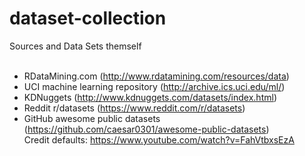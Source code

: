 # dataset-collection
Sources and Data Sets themself
<br><br>
* RDataMining.com (http://www.rdatamining.com/resources/data)<br>
* UCI machine learning repository (http://archive.ics.uci.edu/ml/)<br>
* KDNuggets (http://www.kdnuggets.com/datasets/index.html)<br>
* Reddit r/datasets (https://www.reddit.com/r/datasets)<br>
* GitHub awesome public datasets (https://github.com/caesar0301/awesome-public-datasets)<br>
Credit defaults: https://www.youtube.com/watch?v=FahVtbxsEzA
